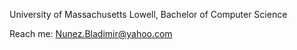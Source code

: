 University of Massachusetts Lowell, Bachelor of Computer Science

Reach me: Nunez.Bladimir@yahoo.com
